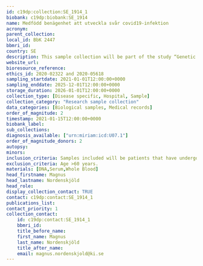 ```yaml
---
id: c19dp:collection:SE_1914_1
biobank: c19dp:biobank:SE_1914
name: Medfödd benägenhet att utveckla svår covid19-infektion
acronym:
parent_collection:
local_id: BbK 2447
bbmri_id:
country: SE
description: This sample collection will be part of the study “Genetic predisposition for severe covid19” where we will investigate genetic causes for developing severe covid19-infection. The collection material stored will be DNA from individuals that have had a covid19-infection confirmed by either PCR or serology or both. We will also have clinical data about the individual’s disease course. The sample collection started in the beginning of 2021 and we will collect up to 2000 samples.
website_url:
bioresource_reference:
ethics_id: 2020-02322 and 2020-05618
sampling_startdate: 2021-01-01T12:00:00+0000
sampling_enddate: 2025-12-01T12:00:00+0000
storage_duration: 2026-01-01T12:00:00+0000
collection_type: [Disease specific, Hospital, Sample]
collection_category: "Research sample collection"
data_categories: [Biological samples, Medical records]
order_of_magnitude: 2
timestamp: 2021-01-15T12:00:00+0000
biobank_label:
sub_collections:
diagnosis_available: ["urn:miriam:icd:U07.1"]
order_of_magnitude_donors: 2
autopsy:
minors:
inclusion_criteria: Samples included will be patients that have undergone a covid19-infection. All participants will be under the age of 60 at the time of infection. All samples will be collected in Sweden.
exclusion_criteria: Age >60 years.
materials: [DNA,Serum,Whole Blood]
head_firstname: Magnus
head_lastname: Nordenskjöld
head_role:
display_collection_contact: TRUE
contact: c19dp:contact:SE_1914_1
publications_list:
contact_priority: 1
collection_contact:
    id: c19dp:contact:SE_1914_1
    bbmri_id:
    title_before_name:
    first_name: Magnus
    last_name: Nordenskjöld
    title_after_name:
    email: magnus.nordenskjold@ki.se
---
```

